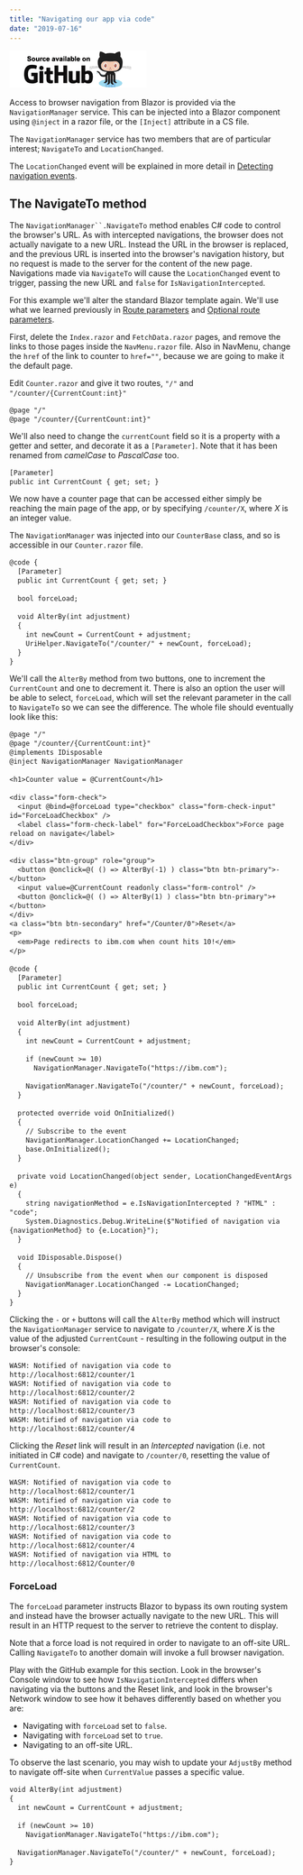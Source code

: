 ```yaml
---
title: "Navigating our app via code"
date: "2019-07-16"
---
```


[![GitHub](images/SourceLink.png)](https://github.com/mrpmorris/blazor-university/tree/master/src/Routing/NavigatingViaCode)

Access to browser navigation from Blazor is provided via the `NavigationManager` service.
This can be injected into a Blazor component using `@inject` in a razor file, or the `[Inject]` attribute in a CS file.

The `NavigationManager` service has two members that are of particular interest; `NavigateTo` and `LocationChanged`.

The `LocationChanged` event will be explained in more detail in [Detecting navigation events](/routing/detecting-navigation-events/).

## The NavigateTo method

The `NavigationManager``.NavigateTo` method enables C# code to control the browser's URL.
As with intercepted navigations, the browser does not actually navigate to a new URL.
Instead the URL in the browser is replaced, and the previous URL is inserted into the browser's navigation history,
but no request is made to the server for the content of the new page.
Navigations made via `NavigateTo` will cause the `LocationChanged` event to trigger,
passing the new URL and `false` for `IsNavigationIntercepted`.

For this example we'll alter the standard Blazor template again.
We'll use what we learned previously in [Route parameters](/routing/route-parameters/) and [Optional route parameters](/routing/optional-route-parameters/).

First, delete the `Index.razor` and `FetchData.razor` pages,
and remove the links to those pages inside the `NavMenu.razor` file.
Also in NavMenu, change the `href` of the link to counter to `href=""`, because we are going to make it the default page.

Edit `Counter.razor` and give it two routes, `"/"` and `"/counter/{CurrentCount:int}"`

```razor
@page "/"
@page "/counter/{CurrentCount:int}"
```

We'll also need to change the `currentCount` field so it is a property with a getter and setter, and decorate it as a `[Parameter]`.
Note that it has been renamed from _camelCase_ to _PascalCase_ too.

```razor
[Parameter]
public int CurrentCount { get; set; }
```

We now have a counter page that can be accessed either simply be reaching the main page of the app,
or by specifying `/counter/X`, where _X_ is an integer value.

The `NavigationManager` was injected into our `CounterBase` class, and so is accessible in our `Counter.razor` file.

```razor
@code {
  [Parameter]
  public int CurrentCount { get; set; }

  bool forceLoad;

  void AlterBy(int adjustment)
  {
    int newCount = CurrentCount + adjustment;
    UriHelper.NavigateTo("/counter/" + newCount, forceLoad);
  }
}
```

We'll call the `AlterBy` method from two buttons, one to increment the `CurrentCount` and one to decrement it.
There is also an option the user will be able to select, `forceLoad`,
which will set the relevant parameter in the call to `NavigateTo` so we can see the difference.
The whole file should eventually look like this:

```razor
@page "/"
@page "/counter/{CurrentCount:int}"
@implements IDisposable
@inject NavigationManager NavigationManager

<h1>Counter value = @CurrentCount</h1>

<div class="form-check">
  <input @bind=@forceLoad type="checkbox" class="form-check-input" id="ForceLoadCheckbox" />
  <label class="form-check-label" for="ForceLoadCheckbox">Force page reload on navigate</label>
</div>

<div class="btn-group" role="group">
  <button @onclick=@( () => AlterBy(-1) ) class="btn btn-primary">-</button>
  <input value=@CurrentCount readonly class="form-control" />
  <button @onclick=@( () => AlterBy(1) ) class="btn btn-primary">+</button>
</div>
<a class="btn btn-secondary" href="/Counter/0">Reset</a>
<p>
  <em>Page redirects to ibm.com when count hits 10!</em>
</p>

@code {
  [Parameter]
  public int CurrentCount { get; set; }

  bool forceLoad;

  void AlterBy(int adjustment)
  {
    int newCount = CurrentCount + adjustment;

    if (newCount >= 10)
      NavigationManager.NavigateTo("https://ibm.com");

    NavigationManager.NavigateTo("/counter/" + newCount, forceLoad);
  }

  protected override void OnInitialized()
  {
    // Subscribe to the event
    NavigationManager.LocationChanged += LocationChanged;
    base.OnInitialized();
  }

  private void LocationChanged(object sender, LocationChangedEventArgs e)
  {
    string navigationMethod = e.IsNavigationIntercepted ? "HTML" : "code";
    System.Diagnostics.Debug.WriteLine($"Notified of navigation via {navigationMethod} to {e.Location}");
  }

  void IDisposable.Dispose()
  {
    // Unsubscribe from the event when our component is disposed
    NavigationManager.LocationChanged -= LocationChanged;
  }
}
```

Clicking the `-` or `+` buttons will call the `AlterBy` method which will instruct the `NavigationManager` service to
navigate to `/counter/X`, where _X_ is the value of the adjusted `CurrentCount` - resulting in the following output in
the browser's console:

```console
WASM: Notified of navigation via code to http://localhost:6812/counter/1  
WASM: Notified of navigation via code to http://localhost:6812/counter/2  
WASM: Notified of navigation via code to http://localhost:6812/counter/3  
WASM: Notified of navigation via code to http://localhost:6812/counter/4
```

Clicking the _Reset_ link will result in an _Intercepted_ navigation (i.e. not initiated in C# code) and
navigate to `/counter/0`, resetting the value of `CurrentCount`.

```console {5}
WASM: Notified of navigation via code to http://localhost:6812/counter/1  
WASM: Notified of navigation via code to http://localhost:6812/counter/2  
WASM: Notified of navigation via code to http://localhost:6812/counter/3  
WASM: Notified of navigation via code to http://localhost:6812/counter/4  
WASM: Notified of navigation via HTML to http://localhost:6812/Counter/0
```

### ForceLoad

The `forceLoad` parameter instructs Blazor to bypass its own routing system and instead have the browser actually
navigate to the new URL.
This will result in an HTTP request to the server to retrieve the content to display.

Note that a force load is not required in order to navigate to an off-site URL.
Calling `NavigateTo` to another domain will invoke a full browser navigation.

Play with the GitHub example for this section.
Look in the browser's Console window to see how `IsNavigationIntercepted` differs when navigating via the buttons and
the Reset link, and look in the browser's Network window to see how it behaves differently based on whether you are:

- Navigating with `forceLoad` set to `false`.
- Navigating with `forceLoad` set to `true`.
- Navigating to an off-site URL.

To observe the last scenario, you may wish to update your `AdjustBy` method to navigate off-site when `CurrentValue`
passes a specific value.

```razor
void AlterBy(int adjustment)
{
  int newCount = CurrentCount + adjustment;

  if (newCount >= 10)
    NavigationManager.NavigateTo("https://ibm.com");

  NavigationManager.NavigateTo("/counter/" + newCount, forceLoad);
}
```

